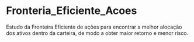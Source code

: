 # Fronteria_Eficiente_Acoes
Estudo da Fronteira Eficiente de ações para encontrar a melhor alocação dos ativos dentro da carteira, de modo a obter maior retorno e menor risco. 
